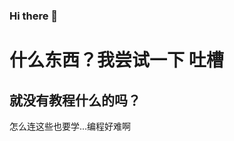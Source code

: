 ### Hi there 👋

<!--
**kchunwolf/kchunwolf** is a ✨ _special_ ✨ repository because its `README.md` (this file) appears on your GitHub profile.

Here are some ideas to get you started:

- 🔭 I’m currently working on ...
- 🌱 I’m currently learning ...
- 👯 I’m looking to collaborate on ...
- 🤔 I’m looking for help with ...
- 💬 Ask me about ...
- 📫 How to reach me: ...
- 😄 Pronouns: ...
- ⚡ Fun fact: ...
-->
什么东西？我尝试一下
吐槽
====
就没有教程什么的吗？
-------
怎么连这些也要学...编程好难啊

